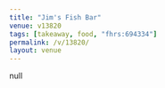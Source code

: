 ```yaml
---
title: "Jim's Fish Bar"
venue: v13820
tags: [takeaway, food, "fhrs:694334"]
permalink: /v/13820/
layout: venue
---
```

null